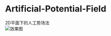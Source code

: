 # Artificial-Potential-Field
2D平面下的人工势场法<br>
![效果图](https://github.com/zzuwz/Artificial-Potential-Field/blob/master/output.jpg)
